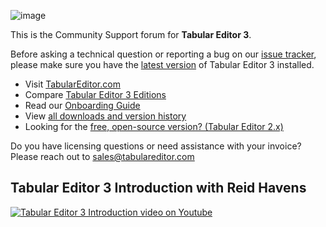 ![image](https://user-images.githubusercontent.com/30911111/119989208-34ca4380-bfc7-11eb-8c54-e64d682c396d.png)

This is the Community Support forum for **Tabular Editor 3**.

Before asking a technical question or reporting a bug on our [issue tracker](https://github.com/TabularEditor/TabularEditor3/issues), please make sure you have the [latest version](https://github.com/TabularEditor/TabularEditor3/releases/latest) of Tabular Editor 3 installed.

- Visit [TabularEditor.com](https://tabulareditor.com)
- Compare [Tabular Editor 3 Editions](https://docs.tabulareditor.com/te3/editions.html)
- Read our [Onboarding Guide](https://docs.tabulareditor.com/onboarding/index.html)
- View [all downloads and version history](https://docs.tabulareditor.com/te3/other/downloads.html)
- Looking for the [free, open-source version? (Tabular Editor 2.x)](https://github.com/tabulareditor/tabulareditor)

Do you have licensing questions or need assistance with your invoice? Please reach out to [sales@tabulareditor.com](mailto:sales@tabulareditor.com)

## Tabular Editor 3 Introduction with Reid Havens

[![Tabular Editor 3 Introduction video on Youtube](https://img.youtube.com/vi/pt3DdcjfImY/0.jpg)](https://www.youtube.com/watch?v=pt3DdcjfImY)
